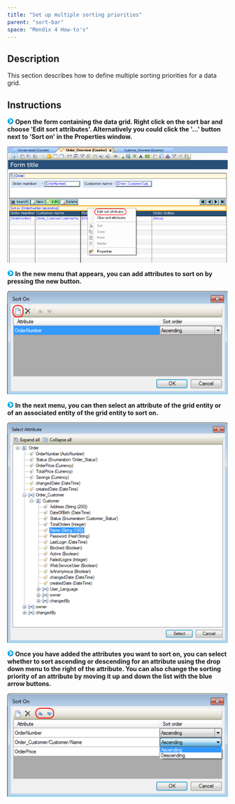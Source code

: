 ```yaml
---
title: "Set up multiple sorting priorities"
parent: "sort-bar"
space: "Mendix 4 How-to's"
---
```

## Description

This section describes how to define multiple sorting priorities for a data grid.

## Instructions

![](attachments/819203/917932.png) **Open the form containing the data grid. Right click on the sort bar and choose 'Edit sort attributes'. Alternatively you could click the '...' button next to 'Sort on' in the Properties window.**

![](attachments/2621447/2752615.png)

![](attachments/819203/917932.png) **In the new menu that appears, you can add attributes to sort on by pressing the new button.**

![](attachments/2621447/2752620.png)

![](attachments/819203/917932.png) **In the next menu, you can then select an attribute of the grid entity or of an associated entity of the grid entity to sort on.**

![](attachments/2621447/2752621.png)

![](attachments/819203/917932.png) **Once you have added the attributes you want to sort on, you can select whether to sort ascending or descending for an attribute using the drop down menu to the right of the attribute. You can also change the sorting priority of an attribute by moving it up and down the list with the blue arrow buttons.**

![](attachments/2621447/2752614.png)
